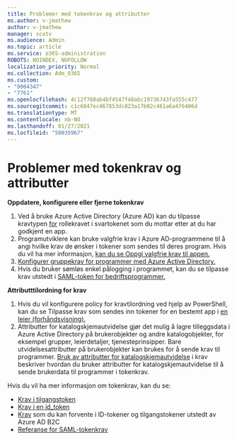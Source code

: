 ```yaml
---
title: Problemer med tokenkrav og attributter
ms.author: v-jmathew
author: v-jmathew
manager: scotv
ms.audience: Admin
ms.topic: article
ms.service: o365-administration
ROBOTS: NOINDEX, NOFOLLOW
localization_priority: Normal
ms.collection: Adm_O365
ms.custom:
- "9004347"
- "7761"
ms.openlocfilehash: 4c12f768ab4bf4547f48abc19736743fa555c477
ms.sourcegitcommit: c1c6047ec467853dc823a17b02c461a6a476406d
ms.translationtype: MT
ms.contentlocale: nb-NO
ms.lasthandoff: 01/27/2021
ms.locfileid: "50035967"
---
```

# <a name="issues-with-token-claims-and-attributes"></a>Problemer med tokenkrav og attributter

**Oppdatere, konfigurere eller fjerne tokenkrav**

1. Ved å bruke Azure Active Directory (Azure AD) kan du tilpasse kravtypen [for](https://docs.microsoft.com/azure/active-directory/develop/active-directory-enterprise-app-role-management) rollekravet i svartokenet som du mottar etter at du har godkjent en app.
2. Programutviklere kan bruke valgfrie krav i Azure AD-programmene til å angi hvilke krav de ønsker i tokener som sendes til deres program. Hvis du vil ha mer informasjon, [kan du se Oppgi valgfrie krav til appen.](https://docs.microsoft.com/azure/active-directory/develop/active-directory-optional-claims)
3. [Konfigurer gruppekrav for programmer med Azure Active Directory.](https://docs.microsoft.com/azure/active-directory/hybrid/how-to-connect-fed-group-claims)
4. Hvis du bruker sømløs enkel pålogging i programmet, kan du se tilpasse krav utstedt i [SAML-token for bedriftsprogrammer.](https://docs.microsoft.com/azure/active-directory/develop/active-directory-saml-claims-customization)

**Attributttilordning for krav**

1. Hvis du vil konfigurere policy for kravtilordning ved hjelp av PowerShell, kan du se Tilpasse krav som sendes inn tokener for en bestemt app i [en leier (forhåndsvisning).](https://docs.microsoft.com/azure/active-directory/develop/active-directory-claims-mapping)
2. Attributter for katalogskjemautvidelse gjør det mulig å lagre tilleggsdata i Azure Active Directory på brukerobjekter og andre katalogobjekter, for eksempel grupper, leierdetaljer, tjenesteprinsipper. Bare utvidelsesattributter på brukerobjekter kan brukes for å sende krav til programmer. [Bruk av attributter for katalogskjemautvidelse](https://docs.microsoft.com/azure/active-directory/develop/active-directory-schema-extensions) i krav beskriver hvordan du bruker attributter for katalogskjemautvidelse til å sende brukerdata til programmer i tokenkrav.

Hvis du vil ha mer informasjon om tokenkrav, kan du se:

- [Krav i tilgangstoken](https://docs.microsoft.com/azure/active-directory/develop/access-tokens#claims-in-access-tokens)
- [Krav i en id_token](https://docs.microsoft.com/azure/active-directory/develop/id-tokens#claims-in-an-id_token)
- [Krav](https://docs.microsoft.com/azure/active-directory-b2c/tokens-overview#claims) som du kan forvente i ID-tokener og tilgangstokener utstedt av Azure AD B2C
- [Referanse for SAML-tokenkrav](https://docs.microsoft.com/azure/active-directory/develop/reference-saml-tokens)
